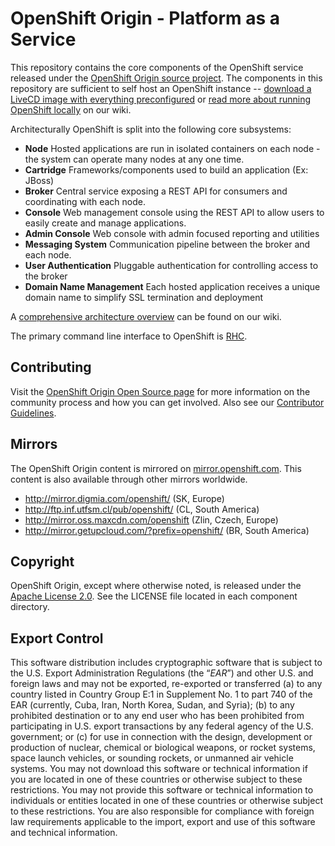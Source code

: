 OpenShift Origin - Platform as a Service
========================================


This repository contains the core components of the OpenShift service
released under the [OpenShift Origin source
project](https://openshift.redhat.com/community/open-source).  The
components in this repository are sufficient to self host an OpenShift
instance -- [download a LiveCD image with everything
preconfigured](https://openshift.redhat.com/app/opensource/download) or
[read more about running OpenShift
locally](https://openshift.redhat.com/community/wiki/build-your-own) on
our wiki.

Architecturally OpenShift is split into the following core subsystems:

*   __Node__
    Hosted applications are run in isolated containers on each node -
the system can operate many nodes at any one time.
*   __Cartridge__
    Frameworks/components used to build an application (Ex: JBoss)
*   __Broker__
    Central service exposing a REST API for consumers and coordinating
with each node.
*   __Console__
    Web management console using the REST API to allow users to easily
create and manage applications.
*   __Admin Console__
    Web console with admin focused reporting and utilities
*   __Messaging System__
    Communication pipeline between the broker and each node.
*   __User Authentication__
    Pluggable authentication for controlling access to the broker
*   __Domain Name Management__
    Each hosted application receives a unique domain name to simplify
SSL termination and deployment

A [comprehensive architecture
overview](https://github.com/openshift/origin-server/blob/master/documentation/oo_system_architecture_guide.adoc)
can be found on our wiki.

The primary command line interface to OpenShift is [RHC](https://github.com/openshift/rhc).


Contributing
----------------------

Visit the [OpenShift Origin Open Source
page](https://openshift.redhat.com/community/open-source) for more
information on the community process and how you can get involved.
Also see our [Contributor Guidelines](CONTRIBUTING.md).


Mirrors
----------------------

The OpenShift Origin content is mirrored on
[mirror.openshift.com](http://mirror.openshift.com/). This content is also
available through other mirrors worldwide.

* http://mirror.digmia.com/openshift/ (SK, Europe)
* http://ftp.inf.utfsm.cl/pub/openshift/ (CL, South America)
* http://mirror.oss.maxcdn.com/openshift (Zlin, Czech, Europe)
* http://mirror.getupcloud.com/?prefix=openshift/ (BR, South America)

Copyright
----------------------

OpenShift Origin, except where otherwise noted, is released under the
[Apache License 2.0](http://www.apache.org/licenses/LICENSE-2.0.html).
See the LICENSE file located in each component directory.


Export Control
----------------------

This software distribution includes cryptographic software that is
subject to the U.S. Export Administration Regulations (the “*EAR*”) and
other U.S. and foreign laws and may not be exported, re-exported or
transferred (a) to any country listed in Country Group E:1 in Supplement
No. 1 to part 740 of the EAR (currently, Cuba, Iran, North Korea, Sudan,
and Syria); (b) to any prohibited destination or to any end user who has
been prohibited from participating in U.S. export transactions by any
federal agency of the U.S. government; or (c) for use in connection with
the design, development or production of nuclear, chemical or biological
weapons, or rocket systems, space launch vehicles, or sounding rockets,
or unmanned air vehicle systems. You may not download this software or
technical information if you are located in one of these countries or
otherwise subject to these restrictions. You may not provide this
software or technical information to individuals or entities located in
one of these countries or otherwise subject to these restrictions. You
are also responsible for compliance with foreign law requirements
applicable to the import, export and use of this software and technical
information. 
